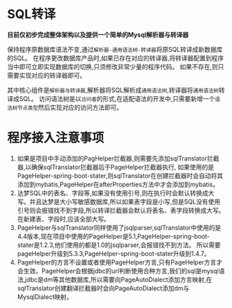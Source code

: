 # SQL转译

**目前仅初步完成整体架构以及提供一个简单的Mysql解析器与转译器**

保持程序原数据库语法不变,通过`解析器-通用语法树-转译器`将原SQL转译成新数据库的SQL。
在程序更改数据库产品时,如果已存在对应的转译器,将转译器配置到程序当中即可立即实现数据库的切换,只须修改非常少量的程序代码。
如果不存在,则只需要实现对应的转译器即可。

其中核心组件是`解析器与转译器`,解析器将SQL解析成`通用语法树`,转译器将`通用语法树`转译成SQL。
访问语法树是以`访问者`的形式,在适配语法的开发中,只需要新增一个`语法树节点类型`然后实现对应的访问方法即可。

# 程序接入注意事项
1. 如果是项目中手动添加的PagHelper拦截器,则需要先添加sqlTranslator拦截器,以确保sqlTranslator拦截器后于PageHelper拦截器执行,
如果使用的是PageHelper-spring-boot-stater,则sqlTranslator在创建拦截器时会自动将其添加到mybatis,PageHelper在afterProperties方法中才会添加到mybatis。
2. 达梦SQL中的表名、字段等,如果没有使用引号,则在执行时会默认转换成大写。并且达梦是大小写敏感数据库,所以如果表字段是小写,但是SQL没有使用引号则会报错找不到字段,所以转译拦截器会默认将表名、表字段转换成大写。在新建表、字段时,应该全部大写。
3. PageHelper与sqlTranslator同样使用了jsqlparser,sqlTranslator中使用的是4.4版本,现在项目中使用的PageHelper是5.1,PageHelper-spring-boot-stater是1.2.3,他们使用的都是1.0的jsqlparser,会报错找不到方法。 所以需要pageHelper升级到5.3.3,PageHelper-spring-boot-stater升级到1.4.7。
4. PageHelper的方言不设置或者使用PageHelper方言,只有PageHelper方言才会生效。PageHelper会根据jdbc的url判断使用合种方言,我们的sql是mysql语法,jdbc是dm等其他数据库,所以需要向PageAutoDialect添加方言映射,在sqlTranslator创建翻译拦截器时会向PageAutoDialect添加dm与MysqlDialect映射。